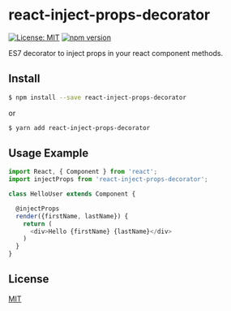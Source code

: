 # react-inject-props-decorator
[![License: MIT](https://img.shields.io/badge/License-MIT-yellow.svg?style=flat-square)](https://opensource.org/licenses/MIT)
[![npm version](https://img.shields.io/npm/v/react-inject-props-decorator.svg?style=flat-square)](https://www.npmjs.com/package/react-inject-props-decorator)

ES7 decorator to inject props in your react component methods.

## Install

```sh
$ npm install --save react-inject-props-decorator
```
or

```sh
$ yarn add react-inject-props-decorator
```

## Usage Example

```javascript
import React, { Component } from 'react';
import injectProps from 'react-inject-props-decorator';

class HelloUser extends Component {

  @injectProps
  render({firstName, lastName}) {
    return (
      <div>Hello {firstName} {lastName}</div>
    )
  }
}
```
## License

[MIT](LICENSE)

